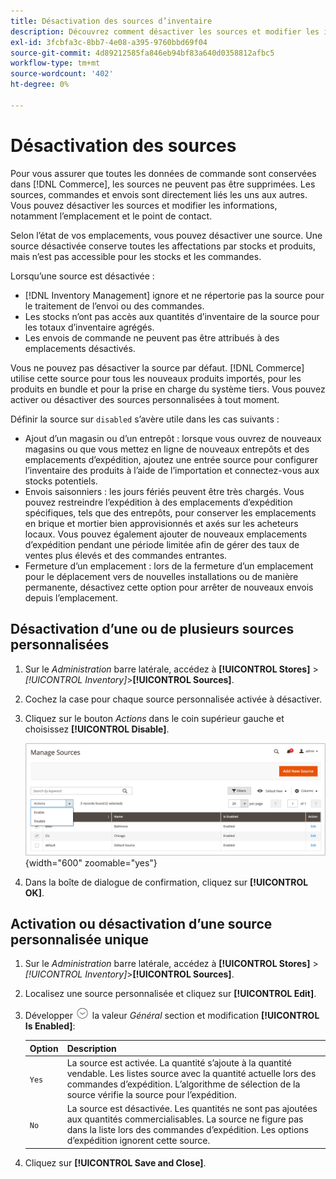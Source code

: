 ```yaml
---
title: Désactivation des sources d’inventaire
description: Découvrez comment désactiver les sources et modifier les informations, notamment l’emplacement et le point de contact.
exl-id: 3fcbfa3c-8bb7-4e08-a395-9760bbd69f04
source-git-commit: 4d89212585fa846eb94bf83a640d0358812afbc5
workflow-type: tm+mt
source-wordcount: '402'
ht-degree: 0%

---
```


# Désactivation des sources

Pour vous assurer que toutes les données de commande sont conservées dans [!DNL Commerce], les sources ne peuvent pas être supprimées. Les sources, commandes et envois sont directement liés les uns aux autres. Vous pouvez désactiver les sources et modifier les informations, notamment l’emplacement et le point de contact.

Selon l’état de vos emplacements, vous pouvez désactiver une source. Une source désactivée conserve toutes les affectations par stocks et produits, mais n’est pas accessible pour les stocks et les commandes.

Lorsqu’une source est désactivée :

- [!DNL Inventory Management] ignore et ne répertorie pas la source pour le traitement de l’envoi ou des commandes.
- Les stocks n’ont pas accès aux quantités d’inventaire de la source pour les totaux d’inventaire agrégés.
- Les envois de commande ne peuvent pas être attribués à des emplacements désactivés.

Vous ne pouvez pas désactiver la source par défaut. [!DNL Commerce] utilise cette source pour tous les nouveaux produits importés, pour les produits en bundle et pour la prise en charge du système tiers. Vous pouvez activer ou désactiver des sources personnalisées à tout moment.

Définir la source sur `disabled` s’avère utile dans les cas suivants :

- Ajout d’un magasin ou d’un entrepôt : lorsque vous ouvrez de nouveaux magasins ou que vous mettez en ligne de nouveaux entrepôts et des emplacements d’expédition, ajoutez une entrée source pour configurer l’inventaire des produits à l’aide de l’importation et connectez-vous aux stocks potentiels.
- Envois saisonniers : les jours fériés peuvent être très chargés. Vous pouvez restreindre l’expédition à des emplacements d’expédition spécifiques, tels que des entrepôts, pour conserver les emplacements en brique et mortier bien approvisionnés et axés sur les acheteurs locaux. Vous pouvez également ajouter de nouveaux emplacements d’expédition pendant une période limitée afin de gérer des taux de ventes plus élevés et des commandes entrantes.
- Fermeture d’un emplacement : lors de la fermeture d’un emplacement pour le déplacement vers de nouvelles installations ou de manière permanente, désactivez cette option pour arrêter de nouveaux envois depuis l’emplacement.

## Désactivation d’une ou de plusieurs sources personnalisées

1. Sur le _Administration_ barre latérale, accédez à **[!UICONTROL Stores]** > _[!UICONTROL Inventory]_>**[!UICONTROL Sources]**.

1. Cochez la case pour chaque source personnalisée activée à désactiver.

1. Cliquez sur le bouton _Actions_ dans le coin supérieur gauche et choisissez **[!UICONTROL Disable]**.

   ![[!DNL Inventory Management] sources - menu Actions](assets/inventory-source-disable.png){width="600" zoomable="yes"}

1. Dans la boîte de dialogue de confirmation, cliquez sur **[!UICONTROL OK]**.

## Activation ou désactivation d’une source personnalisée unique

1. Sur le _Administration_ barre latérale, accédez à **[!UICONTROL Stores]** > _[!UICONTROL Inventory]_>**[!UICONTROL Sources]**.

1. Localisez une source personnalisée et cliquez sur **[!UICONTROL Edit]**.

1. Développer ![Sélecteur d’extension](../assets/icon-display-expand.png) la valeur _Général_ section et modification **[!UICONTROL Is Enabled]**:

   | Option | Description |
   | ----- | ----- |
   | `Yes` | La source est activée. La quantité s’ajoute à la quantité vendable. Les listes source avec la quantité actuelle lors des commandes d’expédition. L’algorithme de sélection de la source vérifie la source pour l’expédition. |
   | `No` | La source est désactivée. Les quantités ne sont pas ajoutées aux quantités commercialisables. La source ne figure pas dans la liste lors des commandes d’expédition. Les options d’expédition ignorent cette source. |

1. Cliquez sur **[!UICONTROL Save and Close]**.
